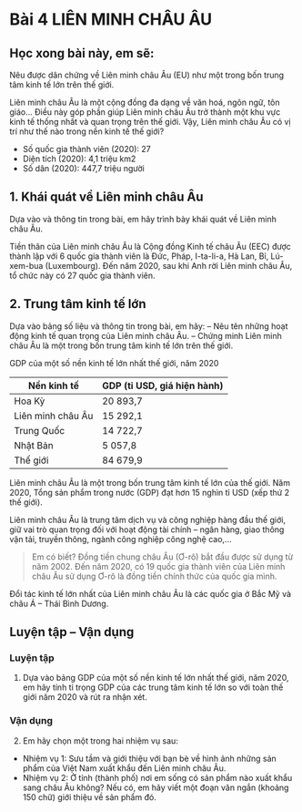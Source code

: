 # Bài 4 LIÊN MINH CHÂU ÂU

## Học xong bài này, em sẽ:
Nêu được dân chứng về Liên minh châu Âu (EU) như một trong bốn trung tâm kinh tế lớn trên thế giới.

Liên minh châu Âu là một cộng đồng đa dạng về văn hoá, ngôn ngữ, tôn giáo... Điều này góp phần giúp Liên minh châu Âu trở thành một khu vực kinh tế thống nhất và quan trọng trên thế giới. Vậy, Liên minh châu Âu có vị trí như thế nào trong nền kinh tế thế giới?

- Số quốc gia thành viên (2020): 27
- Diện tích (2020): 4,1 triệu km2
- Số dân (2020): 447,7 triệu người

## 1. Khái quát về Liên minh châu Âu

Dựa vào và thông tin trong bài, em hãy trình bày khái quát về Liên minh châu Âu.

Tiền thân của Liên minh châu Âu là Cộng đồng Kinh tế châu Âu (EEC) được thành lập với 6 quốc gia thành viên là Đức, Pháp, I-ta-li-a, Hà Lan, Bỉ, Lú-xem-bua (Luxembourg). Đến năm 2020, sau khi Anh rời Liên minh châu Âu, tổ chức này có 27 quốc gia thành viên.

## 2. Trung tâm kinh tế lớn

Dựa vào bảng số liệu và thông tin trong bài, em hãy:
– Nêu tên những hoạt động kinh tế quan trọng của Liên minh châu Âu.
– Chứng minh Liên minh châu Âu là một trong bốn trung tâm kinh tế lớn trên thế giới.

GDP của một số nền kinh tế lớn nhất thế giới, năm 2020

| Nền kinh tế | GDP (tỉ USD, giá hiện hành) |
|---|---|
| Hoa Kỳ | 20 893,7 |
| Liên minh châu Âu | 15 292,1 |
| Trung Quốc | 14 722,7 |
| Nhật Bản | 5 057,8 |
| Thế giới | 84 679,9 |

Liên minh châu Âu là một trong bốn trung tâm kinh tế lớn của thế giới. Năm 2020, Tổng sản phẩm trong nước (GDP) đạt hơn 15 nghìn tỉ USD (xếp thứ 2 thế giới).

Liên minh châu Âu là trung tâm dịch vụ và công nghiệp hàng đầu thế giới, giữ vai trò quan trọng đối với hoạt động tài chính – ngân hàng, giao thông vận tải, truyền thông, ngành công nghiệp công nghệ cao,...

> Em có biết?
> Đồng tiền chung châu Âu (Ơ-rô) bắt đầu được sử dụng từ năm 2002. Đến năm 2020, có 19 quốc gia thành viên của Liên minh châu Âu sử dụng Ơ-rô là đồng tiền chính thức của quốc gia mình.

Đổi tác kinh tế lớn nhất của Liên minh châu Âu là các quốc gia ở Bắc Mỹ và châu Á – Thái Bình Dương.

## Luyện tập – Vận dụng

### Luyện tập

1. Dựa vào bảng GDP của một số nền kinh tế lớn nhất thế giới, năm 2020, em hãy tính tỉ trọng GDP của các trung tâm kinh tế lớn so với toàn thế giới năm 2020 và rút ra nhận xét.

### Vận dụng

2. Em hãy chọn một trong hai nhiệm vụ sau:
- Nhiệm vụ 1: Sưu tầm và giới thiệu với bạn bè về hình ảnh những sản phẩm của Việt Nam xuất khẩu đến Liên minh châu Âu.
- Nhiệm vụ 2: Ở tỉnh (thành phố) nơi em sống có sản phẩm nào xuất khẩu sang châu Âu không? Nếu có, em hãy viết một đoạn văn ngắn (khoảng 150 chữ) giới thiệu về sản phẩm đó.

